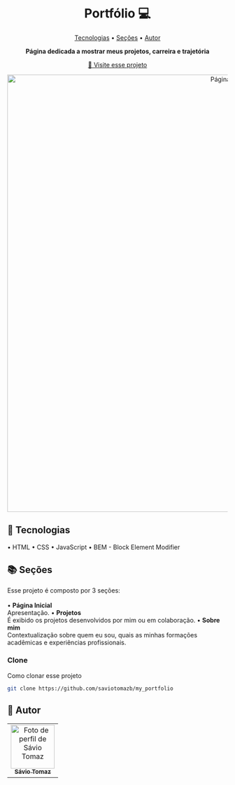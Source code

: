 <h1 align="center" style="font-weight: bold;">Portfólio 💻</h1>

<p align="center">
 <a href="#tech">Tecnologias</a> • 
 <a href="#sec">Seções</a> • 
 <a href="#aut">Autor</a>

</p>

<p align="center">
    <b>Página dedicada a mostrar meus projetos, carreira e trajetória</b>
</p>

<p align="center">
     <a href="#">📱 Visite esse projeto</a>
</p>

<p align="center">
    <img src="https://github.com/saviotomazb/my_portfolio/blob/main/images/Screenshot_portfolio.png" alt="Página inicial" width="1000px">
</p>

<h2 id="tech">🔧 Tecnologias</h2>

• HTML
• CSS
• JavaScript
• BEM - Block Element Modifier

<h2 id="sec">📚 Seções</h2>
Esse projeto é composto por 3 seções:<br><br>
• <b>Página Inicial</b><br>
Apresentação.
• <b>Projetos</b><br>
É exibido os projetos desenvolvidos por mim ou em colaboração.
• <b>Sobre mim</b><br>
Contextualização sobre quem eu sou, quais as minhas formações acadêmicas e experiências profissionais.

<h3>Clone</h3>

Como clonar esse projeto

```bash
git clone https://github.com/saviotomazb/my_portfolio
```

<h2 id="aut">🤝 Autor</h2>
<table>
  <tr>
    <td align="center">
      <a href="#">
        <img src="https://avatars.githubusercontent.com/u/88664171?v=4" width="100px;" alt="Foto de perfil de Sávio Tomaz"/><br>
        <sub>
          <b>Sávio Tomaz</b>
        </sub>
      </a>
    </td>
  </tr>
</table>
